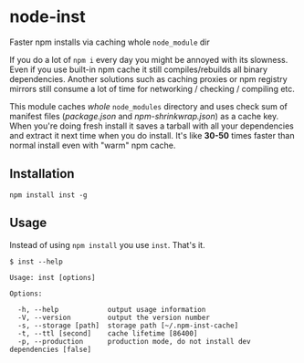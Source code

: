 node-inst
=========

Faster npm installs via caching whole `node_module` dir


If you do a lot of `npm i` every day you might be annoyed with its slowness. Even if you use built-in
npm cache it still compiles/rebuilds all binary dependencies. Another solutions such as caching proxies or
npm registry mirrors still consume a lot of time for networking / checking / compiling etc.

This module caches *whole* `node_modules` directory and uses check sum of manifest files (*package.json*
and *npm-shrinkwrap.json*) as a cache key. When you're doing fresh install it saves a tarball with all your
dependencies and extract it next time when you do install. It's like **30-50** times faster than normal
install even with "warm" npm cache.


## Installation

    npm install inst -g


## Usage

Instead of using `npm install` you use `inst`. That's it.

    $ inst --help

    Usage: inst [options]

    Options:

      -h, --help            output usage information
      -V, --version         output the version number
      -s, --storage [path]  storage path [~/.npm-inst-cache]
      -t, --ttl [second]    cache lifetime [86400]
      -p, --production      production mode, do not install dev dependencies [false]
